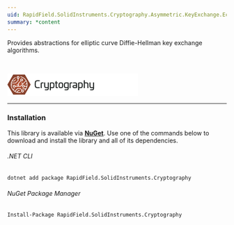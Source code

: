 ```yaml
---
uid: RapidField.SolidInstruments.Cryptography.Asymmetric.KeyExchange.Ecdh
summary: *content
---
```


<!--
Copyright (c) RapidField LLC. Licensed under the MIT License. See LICENSE.txt in the project root for license information.
-->

Provides abstractions for elliptic curve Diffie-Hellman key exchange algorithms.

<br />

![Cryptography label](../images/Label.Cryptography.300w.png)
- - -

### Installation

This library is available via [**NuGet**](https://docs.microsoft.com/en-us/nuget/quickstart/install-and-use-a-package-in-visual-studio). Use one of the commands below to download and install the library and all of its dependencies.

###### .NET CLI

```shell
dotnet add package RapidField.SolidInstruments.Cryptography
```

###### NuGet Package Manager

```shell
Install-Package RapidField.SolidInstruments.Cryptography
```